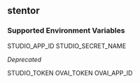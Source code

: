 ## stentor

### Supported Environment Variables

STUDIO_APP_ID
STUDIO_SECRET_NAME

_Deprecated_

STUDIO_TOKEN
OVAI_TOKEN
OVAI_APP_ID
